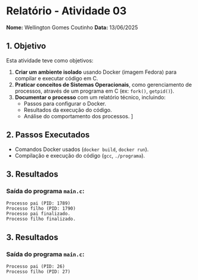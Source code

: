# Relatório - Atividade 03  
**Nome:** Wellington Gomes Coutinho 
**Data:** 13/06/2025

## 1. Objetivo  
Esta atividade teve como objetivos:  
1. **Criar um ambiente isolado** usando Docker (imagem Fedora) para compilar e executar código em C.  
2. **Praticar conceitos de Sistemas Operacionais**, como gerenciamento de processos, através de um programa em C (ex: `fork()`, `getpid()`).  
3. **Documentar o processo** com um relatório técnico, incluindo:  
   - Passos para configurar o Docker.  
   - Resultados da execução do código.  
   - Análise do comportamento dos processos. ] 

## 2. Passos Executados  
- Comandos Docker usados (`docker build`, `docker run`).  
- Compilação e execução do código (`gcc`, `./programa`).  

## 3. Resultados  
### Saída do programa `main.c`:
```text
Processo pai (PID: 1789)  
Processo filho (PID: 1790)  
Processo pai finalizado.  
Processo filho finalizado. 
```
## 3. Resultados  
### Saída do programa `main.c`:
```text
Processo pai (PID: 26)
Processo filho (PID: 27)
